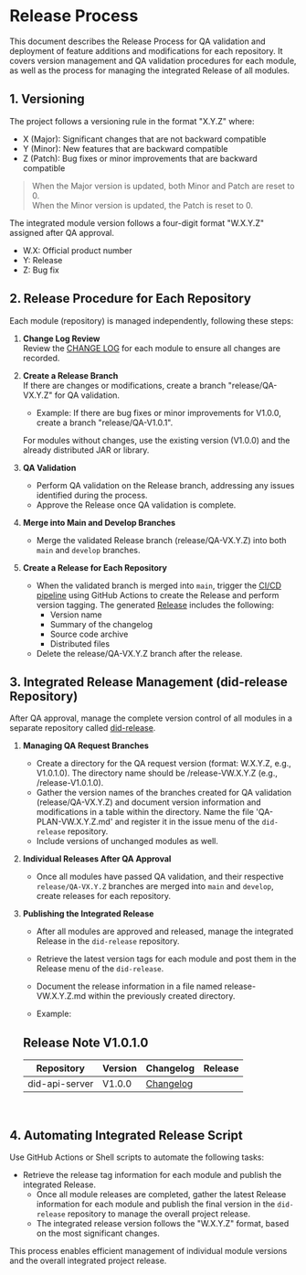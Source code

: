 # Release Process

This document describes the Release Process for QA validation and deployment of feature additions and modifications for each repository. It covers version management and QA validation procedures for each module, as well as the process for managing the integrated Release of all modules.

## 1. Versioning

The project follows a versioning rule in the format "X.Y.Z" where:
- X (Major): Significant changes that are not backward compatible
- Y (Minor): New features that are backward compatible
- Z (Patch): Bug fixes or minor improvements that are backward compatible

> When the Major version is updated, both Minor and Patch are reset to 0.
> <br>
> When the Minor version is updated, the Patch is reset to 0.

The integrated module version follows a four-digit format "W.X.Y.Z" assigned after QA approval.

- W.X: Official product number
- Y: Release
- Z: Bug fix

## 2. Release Procedure for Each Repository

Each module (repository) is managed independently, following these steps:

1. **Change Log Review**  
   Review the [CHANGE LOG](CHANGELOG.md) for each module to ensure all changes are recorded.

2. **Create a Release Branch**  
   If there are changes or modifications, create a branch "release/QA-VX.Y.Z" for QA validation.
   - Example: If there are bug fixes or minor improvements for V1.0.0, create a branch "release/QA-V1.0.1".

   For modules without changes, use the existing version (V1.0.0) and the already distributed JAR or library.

3. **QA Validation**  
   - Perform QA validation on the Release branch, addressing any issues identified during the process.
   - Approve the Release once QA validation is complete.

4. **Merge into Main and Develop Branches**  
   - Merge the validated Release branch (release/QA-VX.Y.Z) into both `main` and `develop` branches.

5. **Create a Release for Each Repository**  
   - When the validated branch is merged into `main`, trigger the [CI/CD pipeline](https://github.com/OmniOneID/did-release/blob/main/docs/CI_CD_PIPELINE.md) using GitHub Actions to create the Release and perform version tagging. The generated [Release](https://github.com/OmniOneID/did-api-server/releases) includes the following:
     - Version name
     - Summary of the changelog
     - Source code archive
     - Distributed files
   - Delete the release/QA-VX.Y.Z branch after the release.

## 3. Integrated Release Management (did-release Repository)

After QA approval, manage the complete version control of all modules in a separate repository called [did-release](https://github.com/OmniOneID/did-release/).

1. **Managing QA Request Branches**  
   - Create a directory for the QA request version (format: W.X.Y.Z, e.g., V1.0.1.0). The directory name should be /release-VW.X.Y.Z (e.g., /release-V1.0.1.0).
   - Gather the version names of the branches created for QA validation (release/QA-VX.Y.Z) and document version information and modifications in a table within the directory. Name the file 'QA-PLAN-VW.X.Y.Z.md' and register it in the issue menu of the `did-release` repository.
   - Include versions of unchanged modules as well.

2. **Individual Releases After QA Approval**  
   - Once all modules have passed QA validation, and their respective `release/QA-VX.Y.Z` branches are merged into `main` and `develop`, create releases for each repository.

3. **Publishing the Integrated Release**  
   - After all modules are approved and released, manage the integrated Release in the `did-release` repository.
   - Retrieve the latest version tags for each module and post them in the Release menu of the `did-release`.
   - Document the release information in a file named release-VW.X.Y.Z.md within the previously created directory.
   
   - Example:

   ## Release Note V1.0.1.0

   | Repository     | Version | Changelog                                                                       | Release |
   | -------------- | ------- | ------------------------------------------------------------------------------- | ------- |
   | did-api-server | V1.0.0  | [Changelog](https://github.com/OmniOneID/did-api-server/blob/main/CHANGELOG.md) |         |

<br>

## 4. Automating Integrated Release Script

Use GitHub Actions or Shell scripts to automate the following tasks:
- Retrieve the release tag information for each module and publish the integrated Release.
   - Once all module releases are completed, gather the latest Release information for each module and publish the final version in the `did-release` repository to manage the overall project release.
   - The integrated release version follows the "W.X.Y.Z" format, based on the most significant changes.

This process enables efficient management of individual module versions and the overall integrated project release.